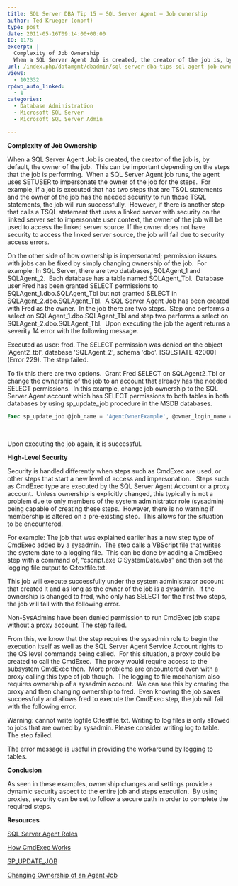 ```yaml
---
title: SQL Server DBA Tip 15 – SQL Server Agent – Job ownership
author: Ted Krueger (onpnt)
type: post
date: 2011-05-16T09:14:00+00:00
ID: 1176
excerpt: |
  Complexity of Job Ownership
  When a SQL Server Agent Job is created, the creator of the job is, by default, the owner of the job.  This can be important depending on the steps that the job is performing.  When a SQL Server Agent job runs, the agent uses&hellip;
url: /index.php/datamgmt/dbadmin/sql-server-dba-tips-sql-agent-job-ownership/
views:
  - 102332
rp4wp_auto_linked:
  - 1
categories:
  - Database Administration
  - Microsoft SQL Server
  - Microsoft SQL Server Admin

---
```

**Complexity of Job Ownership**

When a SQL Server Agent Job is created, the creator of the job is, by default, the owner of the job.  This can be important depending on the steps that the job is performing.  When a SQL Server Agent job runs, the agent uses SETUSER to impersonate the owner of the job for the steps.  For example, if a job is executed that has two steps that are TSQL statements and the owner of the job has the needed security to run those TSQL statements, the job will run successfully.  However, if there is another step that calls a TSQL statement that uses a linked server with security on the linked server set to impersonate user context, the owner of the job will be used to access the linked server source. If the owner does not have security to access the linked server source, the job will fail due to security access errors. 

On the other side of how ownership is impersonated; permission issues with jobs can be fixed by simply changing ownership of the job.  For example: In SQL Server, there are two databases, SQLAgent\_1 and SQLAgent\_2.  Each database has a table named SQLAgent\_Tbl.  Database user Fred has been granted SELECT permissions to SQLAgent\_1.dbo.SQLAgent\_Tbl but not granted SELECT in SQLAgent\_2.dbo.SQLAgent\_Tbl.  A SQL Server Agent Job has been created with Fred as the owner.  In the job there are two steps.  Step one performs a select on SQLAgent\_1.dbo.SQLAgent\_Tbl and step two performs a select on SQLAgent\_2.dbo.SQLAgent_Tbl.  Upon executing the job the agent returns a severity 14 error with the following message.

<span class="MT_red">Executed as user: fred. The SELECT permission was denied on the object 'Agent2_tbl', database 'SQLAgent_2', schema 'dbo'. [SQLSTATE 42000] (Error 229). The step failed.</span>

To fix this there are two options.  Grant Fred SELECT on SQLAgent2\_Tbl or change the ownership of the job to an account that already has the needed SELECT permissions.  In this example, change job ownership to the SQL Server Agent account which has SELECT permissions to both tables in both databases by using sp\_update_job procedure in the MSDB databases.

```sql
Exec sp_update_job @job_name = 'AgentOwnerExample', @owner_login_name = 'DOMAINAgentAccount'
```


 

Upon executing the job again, it is successful.

**High-Level Security**

Security is handled differently when steps such as CmdExec are used, or other steps that start a new level of access and impersonation.   Steps such as CmdExec type are executed by the SQL Server Agent Account or a proxy account.  Unless ownership is explicitly changed, this typically is not a problem due to only members of the system administrator role (sysadmin) being capable of creating these steps.  However, there is no warning if membership is altered on a pre-existing step.  This allows for the situation to be encountered.

For example: The job that was explained earlier has a new step type of CmdExec added by a sysadmin.  The step calls a VBScript file that writes the system date to a logging file.  This can be done by adding a CmdExec step with a command of, “cscript.exe C:SystemDate.vbs” and then set the logging file output to C:textfile.txt.

This job will execute successfully under the system administrator account that created it and as long as the owner of the job is a sysadmin.  If the ownership is changed to fred, who only has SELECT for the first two steps, the job will fail with the following error.

Non-SysAdmins have been denied permission to run CmdExec job steps without a proxy account. The step failed.

From this, we know that the step requires the sysadmin role to begin the execution itself as well as the SQL Server Agent Service Account rights to the OS level commands being called.  For this situation, a proxy could be created to call the CmdExec.  The proxy would require access to the subsystem CmdExec then.  More problems are encountered even with a proxy calling this type of job though.  The logging to file mechanism also requires ownership of a sysadmin account.  We can see this by creating the proxy and then changing ownership to fred.  Even knowing the job saves successfully and allows fred to execute the CmdExec step, the job will fail with the following error.

<span class="MT_red">Warning: cannot write logfile C:testfile.txt. Writing to log files is only allowed to jobs that are owned by sysadmin. Please consider writing log to table. The step failed.</span>

The error message is useful in providing the workaround by logging to tables. 

**Conclusion**

As seen in these examples, ownership changes and settings provide a dynamic security aspect to the entire job and steps execution.  By using proxies, security can be set to follow a secure path in order to complete the required steps. 

**Resources**

[SQL Server Agent Roles][1]

[How CmdExec Works][2]

[SP\_UPDATE\_JOB][3]

[Changing Ownership of an Agent Job][4]

 [1]: http://msdn.microsoft.com/en-us/library/ms188283.aspx
 [2]: http://msdn.microsoft.com/en-us/library/ms190264.aspx
 [3]: http://msdn.microsoft.com/en-gb/library/ms188745.aspx
 [4]: http://msdn.microsoft.com/en-us/library/ms178031.aspx